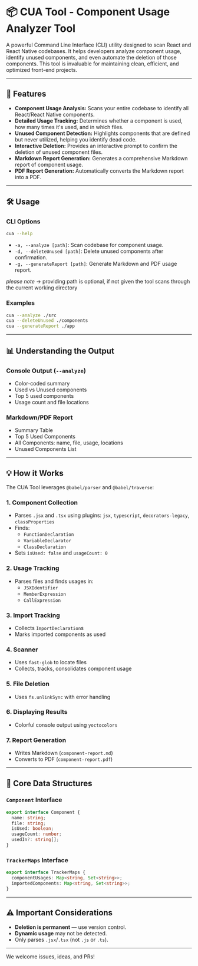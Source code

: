 # 📦 CUA Tool - Component Usage Analyzer Tool

A powerful Command Line Interface (CLI) utility designed to scan React and React Native codebases. It helps developers analyze component usage, identify unused components, and even automate the deletion of those components. This tool is invaluable for maintaining clean, efficient, and optimized front-end projects.

---

## 🚀 Features

- **Component Usage Analysis:** Scans your entire codebase to identify all React/React Native components.
- **Detailed Usage Tracking:** Determines whether a component is used, how many times it's used, and in which files.
- **Unused Component Detection:** Highlights components that are defined but never utilized, helping you identify dead code.
- **Interactive Deletion:** Provides an interactive prompt to confirm the deletion of unused component files.
- **Markdown Report Generation:** Generates a comprehensive Markdown report of component usage.
- **PDF Report Generation:** Automatically converts the Markdown report into a PDF.

---

## 🛠️ Usage

### CLI Options

```bash
cua --help
```

- `-a, --analyze [path]`: Scan codebase for component usage.
- `-d, --deleteUnused [path]`: Delete unused components after confirmation.
- `-g, --generateReport [path]`: Generate Markdown and PDF usage report.

_please note_ -> providing path is optional, if not given the tool scans through the current working directory

### Examples

```bash
cua --analyze ./src
cua --deleteUnused ./components
cua --generateReport ./app
```

---

## 📊 Understanding the Output

### Console Output (`--analyze`)

- Color-coded summary
- Used vs Unused components
- Top 5 used components
- Usage count and file locations

### Markdown/PDF Report

- Summary Table
- Top 5 Used Components
- All Components: name, file, usage, locations
- Unused Components List

---

## 💡 How it Works

The CUA Tool leverages `@babel/parser` and `@babel/traverse`:

### 1. Component Collection

- Parses `.jsx` and `.tsx` using plugins: `jsx`, `typescript`, `decorators-legacy`, `classProperties`
- Finds:
  - `FunctionDeclaration`
  - `VariableDeclarator`
  - `ClassDeclaration`
- Sets `isUsed: false` and `usageCount: 0`

### 2. Usage Tracking

- Parses files and finds usages in:
  - `JSXIdentifier`
  - `MemberExpression`
  - `CallExpression`

### 3. Import Tracking

- Collects `ImportDeclaration`s
- Marks imported components as used

### 4. Scanner

- Uses `fast-glob` to locate files
- Collects, tracks, consolidates component usage

### 5. File Deletion

- Uses `fs.unlinkSync` with error handling

### 6. Displaying Results

- Colorful console output using `yoctocolors`

### 7. Report Generation

- Writes Markdown (`component-report.md`)
- Converts to PDF (`component-report.pdf`)

---

## 🧱 Core Data Structures

### `Component` Interface

```ts
export interface Component {
  name: string;
  file: string;
  isUsed: boolean;
  usageCount: number;
  usedIn?: string[];
}
```

### `TrackerMaps` Interface

```ts
export interface TrackerMaps {
  componentUsages: Map<string, Set<string>>;
  importedComponents: Map<string, Set<string>>;
}
```

---

## ⚠️ Important Considerations

- **Deletion is permanent** — use version control.
- **Dynamic usage** may not be detected.
- Only parses `.jsx`/`.tsx` (not `.js` or `.ts`).

---

We welcome issues, ideas, and PRs!
